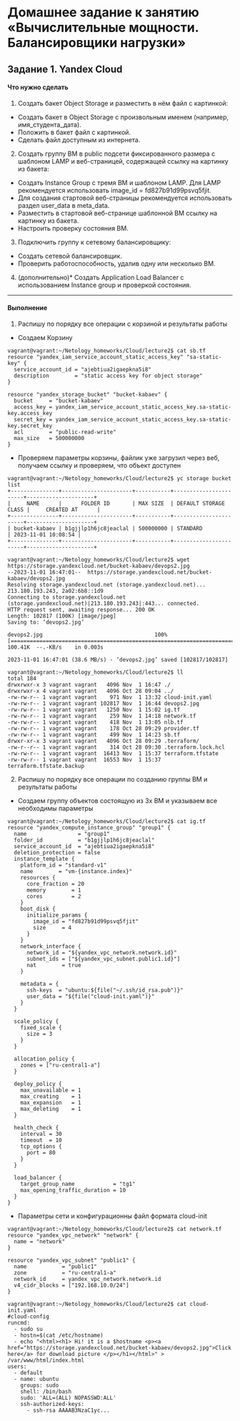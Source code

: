 # Домашнее задание к занятию «Вычислительные мощности. Балансировщики нагрузки»

## Задание 1. Yandex Cloud

#### Что нужно сделать

1. Создать бакет Object Storage и разместить в нём файл с картинкой:
 * Создать бакет в Object Storage с произвольным именем (например, имя_студента_дата).
 * Положить в бакет файл с картинкой.
 * Сделать файл доступным из интернета.
2. Создать группу ВМ в public подсети фиксированного размера с шаблоном LAMP и веб-страницей, содержащей ссылку на картинку из бакета:
 * Создать Instance Group с тремя ВМ и шаблоном LAMP. Для LAMP рекомендуется использовать image_id = fd827b91d99psvq5fjit.
 * Для создания стартовой веб-страницы рекомендуется использовать раздел user_data в meta_data.
 * Разместить в стартовой веб-странице шаблонной ВМ ссылку на картинку из бакета.
 * Настроить проверку состояния ВМ.
3. Подключить группу к сетевому балансировщику:
 * Создать сетевой балансировщик.
 * Проверить работоспособность, удалив одну или несколько ВМ.
4. (дополнительно)* Создать Application Load Balancer с использованием Instance group и проверкой состояния.

***

#### Выполнение

1. Распишу по порядку все операции с корзиной и результаты работы
 * Создаем Корзину
````
vagrant@vagrant:~/Netology_homeworks/Cloud/lecture2$ cat sb.tf
resource "yandex_iam_service_account_static_access_key" "sa-static-key" {
  service_account_id = "ajebtiua2igaepkna5i8"
  description        = "static access key for object storage"
}

resource "yandex_storage_bucket" "bucket-kabaev" {
  bucket     = "bucket-kabaev"
  access_key = yandex_iam_service_account_static_access_key.sa-static-key.access_key
  secret_key = yandex_iam_service_account_static_access_key.sa-static-key.secret_key
  acl        = "public-read-write"
  max_size   = 500000000
}
````
 * Проверяем параметры корзины, файлик уже загрузил через веб, получаем ссылку и проверяем, что объект доступен
````
vagrant@vagrant:~/Netology_homeworks/Cloud/lecture2$ yc storage bucket list
+---------------+----------------------+-----------+-----------------------+---------------------+
|     NAME      |      FOLDER ID       | MAX SIZE  | DEFAULT STORAGE CLASS |     CREATED AT      |
+---------------+----------------------+-----------+-----------------------+---------------------+
| bucket-kabaev | b1gjjlp1h6jc8jeaclal | 500000000 | STANDARD              | 2023-11-01 10:08:54 |
+---------------+----------------------+-----------+-----------------------+---------------------+

vagrant@vagrant:~/Netology_homeworks/Cloud/lecture2$ wget https://storage.yandexcloud.net/bucket-kabaev/devops2.jpg
--2023-11-01 16:47:01--  https://storage.yandexcloud.net/bucket-kabaev/devops2.jpg
Resolving storage.yandexcloud.net (storage.yandexcloud.net)... 213.180.193.243, 2a02:6b8::1d9
Connecting to storage.yandexcloud.net (storage.yandexcloud.net)|213.180.193.243|:443... connected.
HTTP request sent, awaiting response... 200 OK
Length: 102817 (100K) [image/jpeg]
Saving to: ‘devops2.jpg’

devops2.jpg                                   100%[===============================================================================================>] 100.41K  --.-KB/s    in 0.003s

2023-11-01 16:47:01 (38.6 MB/s) - ‘devops2.jpg’ saved [102817/102817]

vagrant@vagrant:~/Netology_homeworks/Cloud/lecture2$ ll
total 184
drwxrwxr-x 3 vagrant vagrant   4096 Nov  1 16:47 ./
drwxrwxr-x 4 vagrant vagrant   4096 Oct 28 09:04 ../
-rw-rw-r-- 1 vagrant vagrant    971 Nov  1 13:32 cloud-init.yaml
-rw-rw-r-- 1 vagrant vagrant 102817 Nov  1 16:44 devops2.jpg
-rw-rw-r-- 1 vagrant vagrant   1250 Nov  1 15:02 ig.tf
-rw-rw-r-- 1 vagrant vagrant    259 Nov  1 14:18 network.tf
-rw-rw-r-- 1 vagrant vagrant    418 Nov  1 13:05 nlb.tf
-rw-rw-r-- 1 vagrant vagrant    178 Oct 28 09:29 provider.tf
-rw-rw-r-- 1 vagrant vagrant    499 Nov  1 14:23 sb.tf
drwxr-xr-x 3 vagrant vagrant   4096 Oct 28 09:29 .terraform/
-rw-r--r-- 1 vagrant vagrant    314 Oct 28 09:30 .terraform.lock.hcl
-rw-rw-r-- 1 vagrant vagrant  16413 Nov  1 15:37 terraform.tfstate
-rw-rw-r-- 1 vagrant vagrant  16553 Nov  1 15:37 terraform.tfstate.backup
````
2. Распишу по порядку все операции по созданию группы ВМ и результаты работы
 * Создаем группу объектов состоящую из 3х ВМ и указываем все необходимы параметры
````
vagrant@vagrant:~/Netology_homeworks/Cloud/lecture2$ cat ig.tf
resource "yandex_compute_instance_group" "group1" {
  name                = "group1"
  folder_id           = "b1gjjlp1h6jc8jeaclal"
  service_account_id  = "ajebtiua2igaepkna5i8"
  deletion_protection = false
  instance_template {
    platform_id = "standard-v1"
    name        = "vm-{instance.index}"
    resources {
      core_fraction = 20
      memory        = 1
      cores         = 2
    }
    boot_disk {
      initialize_params {
        image_id = "fd827b91d99psvq5fjit"
        size     = 4
      }
    }
    network_interface {
      network_id = "${yandex_vpc_network.network.id}"
      subnet_ids = ["${yandex_vpc_subnet.public1.id}"]
      nat        = true
    }

    metadata = {
      ssh-keys  = "ubuntu:${file("~/.ssh/id_rsa.pub")}"
      user_data = "${file("cloud-init.yaml")}"
    }
  }

  scale_policy {
    fixed_scale {
      size = 3
    }
  }

  allocation_policy {
    zones = ["ru-central1-a"]
  }

  deploy_policy {
    max_unavailable = 1
    max_creating    = 1
    max_expansion   = 1
    max_deleting    = 1
  }

  health_check {
    interval = 30
    timeout  = 10
    tcp_options {
      port = 80
    }
  }

  load_balancer {
    target_group_name            = "tg1"
    max_opening_traffic_duration = 10
  }
}
````
 * Параметры сети и конфигурационны файл формата cloud-init
````
vagrant@vagrant:~/Netology_homeworks/Cloud/lecture2$ cat network.tf
resource "yandex_vpc_network" "network" {
  name = "network"
}

resource "yandex_vpc_subnet" "public1" {
  name           = "public1"
  zone           = "ru-central1-a"
  network_id     = yandex_vpc_network.network.id
  v4_cidr_blocks = ["192.168.10.0/24"]
}

vagrant@vagrant:~/Netology_homeworks/Cloud/lecture2$ cat cloud-init.yaml
#cloud-config
runcmd:
  - sudo su
  - hostn=$(cat /etc/hostname)
  - echo "<html><h1> Hi! it is a $hostname <p><a href="https://storage.yandexcloud.net/bucket-kabaev/devops2.jpg">Click here</a> for download picture </p></h1></html>" > /var/www/html/index.html
users:
  - default
  - name: ubuntu
    groups: sudo
    shell: /bin/bash
    sudo: 'ALL=(ALL) NOPASSWD:ALL'
    ssh-authorized-keys:
      - ssh-rsa AAAAB3NzaC1yc...
````
